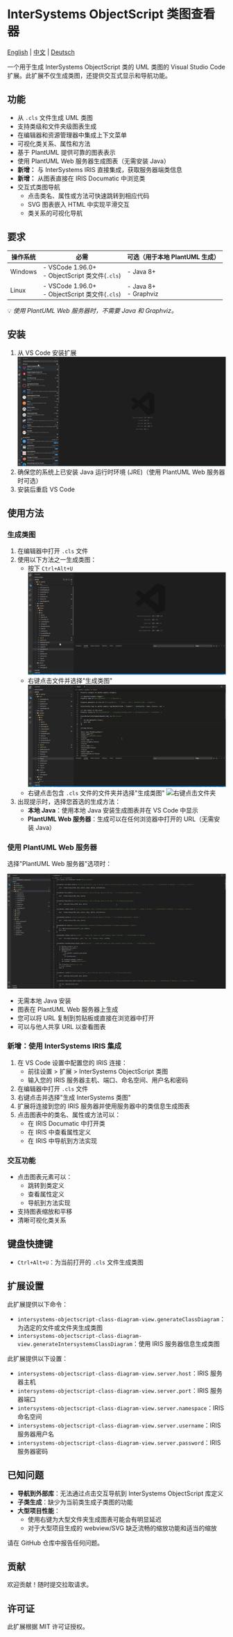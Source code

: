 # InterSystems ObjectScript 类图查看器

[English](README.md) | [中文](README.zh-CN.md) | [Deutsch](README.de-DE.md)

一个用于生成 InterSystems ObjectScript 类的 UML 类图的 Visual Studio Code 扩展。此扩展不仅生成类图，还提供交互式显示和导航功能。

## 功能

- 从 `.cls` 文件生成 UML 类图
- 支持类级和文件夹级图表生成
- 在编辑器和资源管理器中集成上下文菜单
- 可视化类关系、属性和方法
- 基于 PlantUML 提供可靠的图表表示
- 使用 PlantUML Web 服务器生成图表（无需安装 Java）
- **新增：** 与 InterSystems IRIS 直接集成，获取服务器端类信息
- **新增：** 从图表直接在 IRIS Documatic 中浏览类
- 交互式类图导航
  - 点击类名、属性或方法可快速跳转到相应代码
  - SVG 图表嵌入 HTML 中实现平滑交互
  - 类关系的可视化导航

## 要求

| 操作系统 | 必需 | 可选（用于本地 PlantUML 生成）|
|---------|---------|-----------------------------------------|
| Windows | - VSCode 1.96.0+  <br> - ObjectScript 类文件(`.cls`) | - Java 8+ |
| Linux   | - VSCode 1.96.0+  <br> - ObjectScript 类文件(`.cls`) | - Java 8+ <br> - Graphviz |

💡 *使用 PlantUML Web 服务器时，不需要 Java 和 Graphviz。*

## 安装
1. 从 VS Code 安装扩展
![安装插件](images/install_plugin.gif)
2. 确保您的系统上已安装 Java 运行时环境 (JRE)（使用 PlantUML Web 服务器时可选）
3. 安装后重启 VS Code

## 使用方法

### 生成类图
1. 在编辑器中打开 `.cls` 文件
2. 使用以下方法之一生成类图：
   - 按下 `Ctrl+Alt+U`
   ![按快捷键](images/press_shortcut.gif)
   - 右键点击文件并选择"生成类图"
   ![右键点击文件](images/right_click_file.gif)
   - 右键点击包含 `.cls` 文件的文件夹并选择"生成类图"
   ![右键点击文件夹](images/right_click_folder.gif)
3. 出现提示时，选择您首选的生成方法：
   - **本地 Java**：使用本地 Java 安装生成图表并在 VS Code 中显示
   - **PlantUML Web 服务器**：生成可以在任何浏览器中打开的 URL（无需安装 Java）

### 使用 PlantUML Web 服务器
选择"PlantUML Web 服务器"选项时：

![远程 PlantUML Web 服务器](images/remote_plantuml_web_server.gif)
- 无需本地 Java 安装
- 图表在 PlantUML Web 服务器上生成
- 您可以将 URL 复制到剪贴板或直接在浏览器中打开
- 可以与他人共享 URL 以查看图表

### 新增：使用 InterSystems IRIS 集成
1. 在 VS Code 设置中配置您的 IRIS 连接：
   - 前往设置 > 扩展 > InterSystems ObjectScript 类图
   - 输入您的 IRIS 服务器主机、端口、命名空间、用户名和密码
2. 在编辑器中打开 `.cls` 文件
3. 右键点击并选择"生成 InterSystems 类图"
4. 扩展将连接到您的 IRIS 服务器并使用服务器中的类信息生成图表
5. 点击图表中的类名、属性或方法可以：
   - 在 IRIS Documatic 中打开类
   - 在 IRIS 中查看属性定义
   - 在 IRIS 中导航到方法实现

### 交互功能
- 点击图表元素可以：
  - 跳转到类定义
  - 查看属性定义
  - 导航到方法实现
- 支持图表缩放和平移
- 清晰可视化类关系

## 键盘快捷键

- `Ctrl+Alt+U`：为当前打开的 `.cls` 文件生成类图

## 扩展设置

此扩展提供以下命令：

* `intersystems-objectscript-class-diagram-view.generateClassDiagram`：为选定的文件或文件夹生成类图
* `intersystems-objectscript-class-diagram-view.generateIntersystemsClassDiagram`：使用 IRIS 服务器信息生成类图

此扩展提供以下设置：

* `intersystems-objectscript-class-diagram-view.server.host`：IRIS 服务器主机
* `intersystems-objectscript-class-diagram-view.server.port`：IRIS 服务器端口
* `intersystems-objectscript-class-diagram-view.server.namespace`：IRIS 命名空间
* `intersystems-objectscript-class-diagram-view.server.username`：IRIS 服务器用户名
* `intersystems-objectscript-class-diagram-view.server.password`：IRIS 服务器密码

## 已知问题

- **导航到外部库**：无法通过点击交互导航到 InterSystems ObjectScript 库定义
- **子类生成**：缺少为当前类生成子类图的功能
- **大型项目性能**：
  - 使用右键为大型文件夹生成图表可能会有明显延迟
  - 对于大型项目生成的 webview/SVG 缺乏流畅的缩放功能和适当的缩放

请在 GitHub 仓库中报告任何问题。

## 贡献

欢迎贡献！随时提交拉取请求。

## 许可证

此扩展根据 MIT 许可证授权。